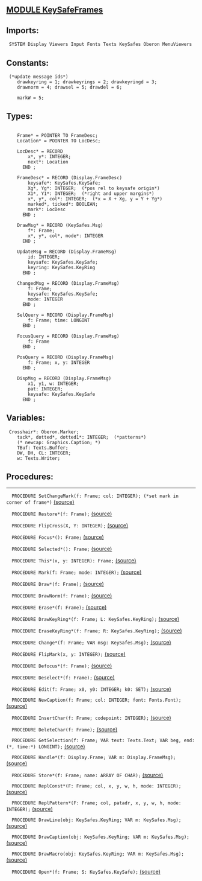 
## [MODULE KeySafeFrames](https://github.com/io-core/Attest/blob/main/KeySafeFrames.Mod)

  ## Imports:
` SYSTEM Display Viewers Input Fonts Texts KeySafes Oberon MenuViewers`

## Constants:
```
 (*update message ids*)
    drawkeyring = 1; drawkeyrings = 2; drawkeyringd = 3;
    drawnorm = 4; drawsel = 5; drawdel = 6;

    markW = 5;

```
## Types:
```

    Frame* = POINTER TO FrameDesc;
    Location* = POINTER TO LocDesc;

    LocDesc* = RECORD
        x*, y*: INTEGER;
        next*: Location
      END ;

    FrameDesc* = RECORD (Display.FrameDesc)
        keysafe*: KeySafes.KeySafe;
        Xg*, Yg*: INTEGER;  (*pos rel to keysafe origin*)
        X1*, Y1*: INTEGER;  (*right and upper margins*)
        x*, y*, col*: INTEGER;  (*x = X + Xg, y = Y + Yg*)
        marked*, ticked*: BOOLEAN;
        mark*: LocDesc
      END ;

    DrawMsg* = RECORD (KeySafes.Msg)
        f*: Frame;
        x*, y*, col*, mode*: INTEGER
      END ;

    UpdateMsg = RECORD (Display.FrameMsg)
        id: INTEGER;
        keysafe: KeySafes.KeySafe;
        keyring: KeySafes.KeyRing
      END ;

    ChangedMsg = RECORD (Display.FrameMsg)
        f: Frame;
        keysafe: KeySafes.KeySafe;
        mode: INTEGER
      END ;

    SelQuery = RECORD (Display.FrameMsg)
        f: Frame; time: LONGINT
      END ;

    FocusQuery = RECORD (Display.FrameMsg)
        f: Frame
      END ;

    PosQuery = RECORD (Display.FrameMsg)
        f: Frame; x, y: INTEGER
      END ;

    DispMsg = RECORD (Display.FrameMsg)
        x1, y1, w: INTEGER;
        pat: INTEGER;
        keysafe: KeySafes.KeySafe
      END ;

```
## Variables:
```
 Crosshair*: Oberon.Marker;
    tack*, dotted*, dotted1*: INTEGER;  (*patterns*)
    (* newcap: Graphics.Caption; *)
    TBuf: Texts.Buffer;
    DW, DH, CL: INTEGER;
    w: Texts.Writer;

```
## Procedures:
---

`  PROCEDURE SetChangeMark(f: Frame; col: INTEGER); (*set mark in corner of frame*)` [(source)](https://github.com/io-core/Attest/blob/main/KeySafeFrames.Mod#L79)


`  PROCEDURE Restore*(f: Frame);` [(source)](https://github.com/io-core/Attest/blob/main/KeySafeFrames.Mod#L88)


`  PROCEDURE FlipCross(X, Y: INTEGER);` [(source)](https://github.com/io-core/Attest/blob/main/KeySafeFrames.Mod#L105)


`  PROCEDURE Focus*(): Frame;` [(source)](https://github.com/io-core/Attest/blob/main/KeySafeFrames.Mod#L116)


`  PROCEDURE Selected*(): Frame;` [(source)](https://github.com/io-core/Attest/blob/main/KeySafeFrames.Mod#L121)


`  PROCEDURE This*(x, y: INTEGER): Frame;` [(source)](https://github.com/io-core/Attest/blob/main/KeySafeFrames.Mod#L126)


`  PROCEDURE Mark(f: Frame; mode: INTEGER);` [(source)](https://github.com/io-core/Attest/blob/main/KeySafeFrames.Mod#L131)


`  PROCEDURE Draw*(f: Frame);` [(source)](https://github.com/io-core/Attest/blob/main/KeySafeFrames.Mod#L136)


`  PROCEDURE DrawNorm(f: Frame);` [(source)](https://github.com/io-core/Attest/blob/main/KeySafeFrames.Mod#L141)


`  PROCEDURE Erase*(f: Frame);` [(source)](https://github.com/io-core/Attest/blob/main/KeySafeFrames.Mod#L146)


`  PROCEDURE DrawKeyRing*(f: Frame; L: KeySafes.KeyRing);` [(source)](https://github.com/io-core/Attest/blob/main/KeySafeFrames.Mod#L151)


`  PROCEDURE EraseKeyRing*(f: Frame; R: KeySafes.KeyRing);` [(source)](https://github.com/io-core/Attest/blob/main/KeySafeFrames.Mod#L156)


`  PROCEDURE Change*(f: Frame; VAR msg: KeySafes.Msg);` [(source)](https://github.com/io-core/Attest/blob/main/KeySafeFrames.Mod#L161)


`  PROCEDURE FlipMark(x, y: INTEGER);` [(source)](https://github.com/io-core/Attest/blob/main/KeySafeFrames.Mod#L166)


`  PROCEDURE Defocus*(f: Frame);` [(source)](https://github.com/io-core/Attest/blob/main/KeySafeFrames.Mod#L172)


`  PROCEDURE Deselect*(f: Frame);` [(source)](https://github.com/io-core/Attest/blob/main/KeySafeFrames.Mod#L182)


`  PROCEDURE Edit(f: Frame; x0, y0: INTEGER; k0: SET);` [(source)](https://github.com/io-core/Attest/blob/main/KeySafeFrames.Mod#L191)


`  PROCEDURE NewCaption(f: Frame; col: INTEGER; font: Fonts.Font);` [(source)](https://github.com/io-core/Attest/blob/main/KeySafeFrames.Mod#L286)


`  PROCEDURE InsertChar(f: Frame; codepoint: INTEGER);` [(source)](https://github.com/io-core/Attest/blob/main/KeySafeFrames.Mod#L294)


`  PROCEDURE DeleteChar(f: Frame);` [(source)](https://github.com/io-core/Attest/blob/main/KeySafeFrames.Mod#L304)


`  PROCEDURE GetSelection(f: Frame; VAR text: Texts.Text; VAR beg, end: (*, time:*) LONGINT);` [(source)](https://github.com/io-core/Attest/blob/main/KeySafeFrames.Mod#L325)


`  PROCEDURE Handle*(f: Display.Frame; VAR m: Display.FrameMsg);` [(source)](https://github.com/io-core/Attest/blob/main/KeySafeFrames.Mod#L335)


`  PROCEDURE Store*(f: Frame; name: ARRAY OF CHAR);` [(source)](https://github.com/io-core/Attest/blob/main/KeySafeFrames.Mod#L395)


`  PROCEDURE ReplConst*(F: Frame; col, x, y, w, h, mode: INTEGER);` [(source)](https://github.com/io-core/Attest/blob/main/KeySafeFrames.Mod#L401)


`  PROCEDURE ReplPattern*(F: Frame; col, patadr, x, y, w, h, mode: INTEGER);` [(source)](https://github.com/io-core/Attest/blob/main/KeySafeFrames.Mod#L410)


`  PROCEDURE DrawLine(obj: KeySafes.KeyRing; VAR m: KeySafes.Msg);` [(source)](https://github.com/io-core/Attest/blob/main/KeySafeFrames.Mod#L419)


`  PROCEDURE DrawCaption(obj: KeySafes.KeyRing; VAR m: KeySafes.Msg);` [(source)](https://github.com/io-core/Attest/blob/main/KeySafeFrames.Mod#L441)


`  PROCEDURE DrawMacro(obj: KeySafes.KeyRing; VAR m: KeySafes.Msg);` [(source)](https://github.com/io-core/Attest/blob/main/KeySafeFrames.Mod#L473)


`  PROCEDURE Open*(f: Frame; S: KeySafes.KeySafe);` [(source)](https://github.com/io-core/Attest/blob/main/KeySafeFrames.Mod#L496)

